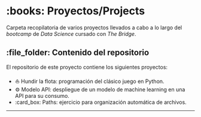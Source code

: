 <h1 id="Proyectos/Projects"> :books: Proyectos/Projects</h1>

Carpeta recopilatoria de varios proyectos llevados a cabo a lo largo del *bootcamp* de *Data Science* cursado con *The Bridge*.

<h2 id="Contenido del repositorio"> :file_folder: Contenido del repositorio</h2>

El repositorio de este proyecto contiene los siguientes proyectos:

* :boat: Hundir la flota: programación del clásico juego en Python.
* :gear: Modelo API: despliegue de un modelo de machine learning en una API para su consumo.
* :card_box: Paths: ejercicio para organización automática de archivos.

_______________________________________